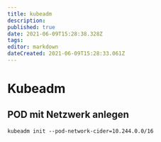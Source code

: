 ```yaml
---
title: kubeadm
description: 
published: true
date: 2021-06-09T15:28:38.328Z
tags: 
editor: markdown
dateCreated: 2021-06-09T15:28:33.061Z
---
```


# Kubeadm

## POD mit Netzwerk anlegen

`kubeadm init --pod-network-cider=10.244.0.0/16`